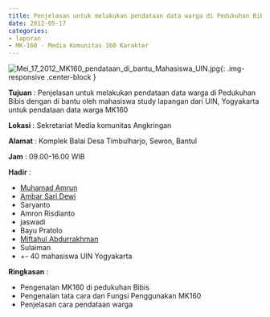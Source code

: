 ```yaml
---
title: Penjelasan untuk melakukan pendataan data warga di Pedukuhan Bibis dengan di bantu oleh mahasiswa study lapangan dari UIN, Yogyakarta untuk pendataan data warga MK160
date: 2012-05-17
categories:
- laporan
- MK-160 - Media Komunitas 160 Karakter
---
```


![Mei_17_2012_MK160_pendataan_di_bantu_Mahasiswa_UIN.jpg](/uploads/Mei_17_2012_MK160_pendataan_di_bantu_Mahasiswa_UIN.jpg){: .img-responsive .center-block }

**Tujuan** : Penjelasan untuk melakukan pendataan data warga di Pedukuhan Bibis dengan di bantu oleh mahasiswa study lapangan dari UIN, Yogyakarta untuk pendataan data warga MK160

**Lokasi** : Sekretariat Media komunitas Angkringan

**Alamat** : Komplek Balai Desa Timbulharjo, Sewon, Bantul

**Jam** : 09.00-16.00 WIB

**Hadir** : 
* [Muhamad Amrun](http://wiki.ciptamedia.org/wiki/Muhamad_Amrun)
* [Ambar Sari Dewi](http://wiki.ciptamedia.org/wiki/Ambar_Sari_Dewi)
* Saryanto
* Amron Risdianto
* jaswadi
* Bayu Pratolo 
* [Miftahul Abdurrakhman](http://wiki.ciptamedia.org/wiki/Miftahul_Abdurrakhman)
* Sulaiman
* +- 40 mahasiswa UIN Yogyakarta

**Ringkasan** : 
* Pengenalan MK160 di pedukuhan Bibis
* Pengenalan tata cara dan Fungsi Penggunakan MK160
* Penjelasan cara pendataan warga
